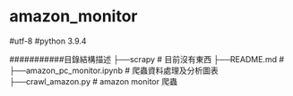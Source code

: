 # amazon_monitor

#utf-8
#python 3.9.4


###########目錄結構描述
├──scrapy                       # 目前沒有東西
├──README.md                    #
├──amazon_pc_monitor.ipynb      # 爬蟲資料處理及分析圖表 
├──crawl_amazon.py              # amazon monitor 爬蟲


